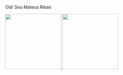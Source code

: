 Olá! Sou Mateus Ribas

<div>
  <a href="https://github.com/MateusRibasMarques">
    <img height="180em" src="https://github-readme-stats.vercel.app/api?username=MateusRibasMarques&show_icons=true&theme=dracula&include_all_commits=true&count_private=true"/>
    <img height="180em" src="https://github-readme-stats.vercel.app/api/top-langs/?username=MateusRibasMarques&layout=compact&langs_count=16&theme=dracula"/>
  </a>
</div>
